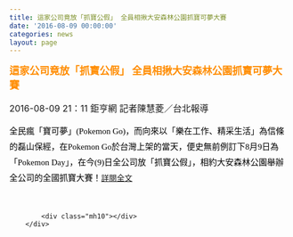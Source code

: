 ```yaml
---
title: 這家公司竟放「抓寶公假」 全員相揪大安森林公園抓寶可夢大賽
date: '2016-08-09 00:00:00'
categories: news
layout: page
---
```


<div class="text">
			<div>
	<div>
		<div>
			<span style="color: rgb(255, 140, 0);"><span style="font-size: 18px;"><strong>這家公司竟放「抓寶公假」 全員相揪大安森林公園抓寶可夢大賽</strong></span></span></div>
		<div>
			&nbsp;</div>
		<div>
			<span style="font-size: 16px;">2016-08-09 21：11&nbsp;</span><span style="font-size: 16px;">鉅亨網 記者陳慧菱／台北報導</span></div>
		<div>
			&nbsp;</div>
		<span style="color: rgb(0, 0, 0); font-family: PMingliu; font-size: 15px; line-height: 27.75px; text-align: justify;">全民瘋「寶可夢」(Pokemon Go)，而向來以「樂在工作、精采生活」為信條的磊山保經，在Pokemon Go於台灣上架的當天，便史無前例訂下8月9日為「Pokemon Day」，在今(9)日全公司放「抓寶公假」，相約大安森林公園舉辦全公司的全國抓寶大賽！</span><a href="http://news.cnyes.com/Content/20160809/20160809204200000549655.shtml">詳閱全文</a></div>
	<div>
		&nbsp;</div>
</div>
<div>
	&nbsp;</div>

			<div class="mh10"></div>
		</div>